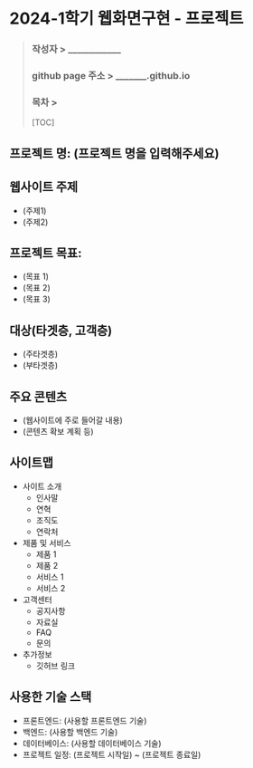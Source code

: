 # 2024-1학기 웹화면구현 - 프로젝트

> ### 작성자 > ____________
> ### github page 주소 > _______.github.io
>
> ### 목차 >
> [TOC]

## 프로젝트 명:  (프로젝트 명을 입력해주세요)

## 웹사이트 주제
- (주제1)
- (주제2)

## 프로젝트 목표:
- (목표 1)
- (목표 2)
- (목표 3)

## 대상(타겟층, 고객층) 
- (주타겟층)
- (부타겟층)

## 주요 콘텐츠
- (웹사이트에 주로 들어갈 내용)
- (콘텐츠 확보 계획 등)

## 사이트맵
- 사이트 소개
  - 인사말
  - 연혁
  - 조직도
  - 연락처
- 제품 및 서비스
  - 제품 1
  - 제품 2
  - 서비스 1
  - 서비스 2
- 고객센터
  - 공지사항
  - 자료실
  - FAQ
  - 문의
- 추가정보
  - 깃허브 링크

## 사용한 기술 스택
- 프론트엔드: (사용할 프론트엔드 기술)
- 백엔드: (사용할 백엔드 기술)
- 데이터베이스: (사용할 데이터베이스 기술)
- 프로젝트 일정: (프로젝트 시작일) ~ (프로젝트 종료일)
